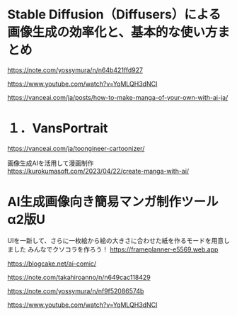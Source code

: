# Stable Diffusion（Diffusers）による画像生成の効率化と、基本的な使い方まとめ
https://note.com/yossymura/n/n64b421ffd927

https://www.youtube.com/watch?v=YqMLQH3dNCI


https://vanceai.com/ja/posts/how-to-make-manga-of-your-own-with-ai-ja/
# １．VansPortrait
https://vanceai.com/ja/toongineer-cartoonizer/

画像生成AIを活用して漫画制作
https://kurokumasoft.com/2023/04/22/create-manga-with-ai/

# AI生成画像向き簡易マンガ制作ツールα2版U
UIを一新して、さらに一枚絵から絵の大きさに合わせた紙を作るモードを用意しました
みんなでクソコラを作ろう！
https://frameplanner-e5569.web.app

https://blogcake.net/ai-comic/

https://note.com/takahiroanno/n/n649cac118429

https://note.com/yossymura/n/nf9f52086574b

https://www.youtube.com/watch?v=YqMLQH3dNCI
